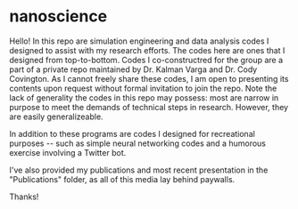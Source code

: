 # nanoscience
Hello! In this repo are simulation engineering and data analysis codes I designed to assist with my research efforts. The codes here are ones that I designed from top-to-bottom. Codes I co-constructred for the group are a part of a private repo maintained by Dr. Kalman Varga and Dr. Cody Covington. As I cannot freely share these codes, I am open to presenting its contents upon request without formal invitation to join the repo. Note the lack of generality the codes in this repo may possess: most are narrow in purpose to meet the demands of technical steps in research. However, they are easily generalizeable.

In addition to these programs are codes I designed for recreational purposes -- such as simple neural
networking codes and a humorous exercise involving a Twitter bot.

I've also provided my publications and most recent presentation in the "Publications" folder, as all of this media lay behind paywalls.

Thanks!

